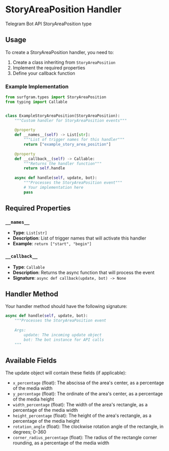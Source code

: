 # StoryAreaPosition Handler

Telegram Bot API StoryAreaPosition type

## Usage

To create a StoryAreaPosition handler, you need to:

1. Create a class inheriting from `StoryAreaPosition`
2. Implement the required properties
3. Define your callback function

### Example Implementation

```python
from surfgram.types import StoryAreaPosition
from typing import Callable


class ExampleStoryAreaPosition(StoryAreaPosition):
    """Custom handler for StoryAreaPosition events"""
    
    @property
    def __names__(self) -> List[str]:
        """List of trigger names for this handler"""
        return ["example_story_area_position"]
    
    @property
    def __callback__(self) -> Callable:
        """Returns the handler function"""
        return self.handle
    
    async def handle(self, update, bot):
        """Processes the StoryAreaPosition event"""
        # Your implementation here
        pass
```

## Required Properties

### `__names__`
- **Type**: `List[str]`
- **Description**: List of trigger names that will activate this handler
- **Example**: `return ["start", "begin"]`

### `__callback__`
- **Type**: `Callable`
- **Description**: Returns the async function that will process the event
- **Signature**: `async def callback(update, bot) -> None`

## Handler Method

Your handler method should have the following signature:

```python
async def handle(self, update, bot):
    """Processes the StoryAreaPosition event
    
    Args:
        update: The incoming update object
        bot: The bot instance for API calls
    """
```

## Available Fields

The update object will contain these fields (if applicable):

- `x_percentage` (float): The abscissa of the area's center, as a percentage of the media width
- `y_percentage` (float): The ordinate of the area's center, as a percentage of the media height
- `width_percentage` (float): The width of the area's rectangle, as a percentage of the media width
- `height_percentage` (float): The height of the area's rectangle, as a percentage of the media height
- `rotation_angle` (float): The clockwise rotation angle of the rectangle, in degrees; 0-360
- `corner_radius_percentage` (float): The radius of the rectangle corner rounding, as a percentage of the media width
